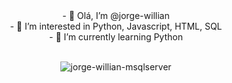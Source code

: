 <div align=center>
- 👋 Olá, I’m @jorge-willian </br>
- 👀 I’m interested in Python, Javascript, HTML, SQL </br>
- 🌱 I’m currently learning Python </br>

</br><img align="center" alt="jorge-willian-msqlserver"  src="https://komarev.com/ghpvc/?username=jorge-willian&style=flat-square">
</div>
